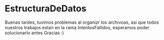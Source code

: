 # EstructuraDeDatos
Buenas tardes, tuvimos problemas al organizr los archivoas, asi que todos nuestros trabajos estan en la rama IntentosFallidos, esperamos poder solucionarlo antes 
Gracias :)

